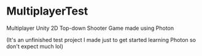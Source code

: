 # MultiplayerTest
 Multiplayer Unity 2D Top-down Shooter Game made using Photon

(It's an unfinished test project I made just to get started learning Photon so don't expect much lol)

